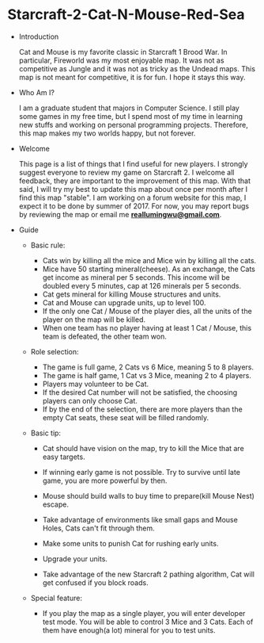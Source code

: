 # Starcraft-2-Cat-N-Mouse-Red-Sea

- Introduction

   Cat and Mouse is my favorite classic in Starcraft 1 Brood War. In particular, Fireworld was my most enjoyable map. It was not as competitive as Jungle and it was not as tricky as the Undead maps. This map is not meant for competitive, it is for fun. I hope it stays this way.

- Who Am I?

   I am a graduate student that majors in Computer Science. I still play some games in my free time, but I spend most of my time in learning new stuffs and working on personal programming projects. Therefore, this map makes my two worlds happy, but not forever.

- Welcome

   This page is a list of things that I find useful for new players. I strongly suggest everyone to review my game on Starcraft 2. I welcome all feedback, they are important to the improvement of this map. With that said, I will try my best to update this map about once per month after I find this map "stable". I am working on a forum website for this map, I expect it to be done by summer of 2017. For now, you may report bugs by reviewing the map or email me **reallumingwu@gmail.com**.

- Guide
  - Basic rule:
    - Cats win by killing all the mice and Mice win by killing all the cats.
    - Mice have 50 starting mineral(cheese). As an exchange, the Cats get income as mineral per 5 seconds. This income will be doubled every 5 minutes, cap at 126 minerals per 5 seconds.
    - Cat gets mineral for killing Mouse structures and units.
    - Cat and Mouse can upgrade units, up to level 100.
    - If the only one Cat / Mouse of the player dies, all the units of the player on the map will be killed. 
    - When one team has no player having at least 1 Cat / Mouse, this team is defeated, the other team won.

  - Role selection:
    - The game is full game, 2 Cats vs 6 Mice, meaning 5 to 8 players.
    - The game is half game, 1 Cat vs 3 Mice, meaning 2 to 4 players.
    - Players may volunteer to be Cat.
    - If the desired Cat number will not be satisfied, the choosing players can only choose Cat.
    - If by the end of the selection, there are more players than the empty Cat seats, these seat will be filled randomly.

  - Basic tip:
    - Cat should have vision on the map, try to kill the Mice that are easy targets.
    - If winning early game is not possible. Try to survive until late game, you are more powerful by then.
		
    - Mouse should build walls to buy time to prepare(kill Mouse Nest) escape.
    - Take advantage of environments like small gaps and Mouse Holes, Cats can't fit through them.
    - Make some units to punish Cat for rushing early units.
    - Upgrade your units.
    - Take advantage of the new Starcraft 2 pathing algorithm, Cat will get confused if you block roads.

  - Special feature:
    - If you play the map as a single player, you will enter developer test mode. You will be able to control 3 Mice and 3 Cats. Each of them have enough(a lot) mineral for you to test units.

